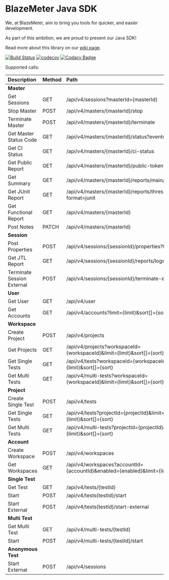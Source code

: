 # BlazeMeter Java SDK

We, at BlazeMeter, aim to bring you tools for quicker, and easier development.

As part of this ambition, we are proud to present our Java SDK!

Read more about this library on our [wiki page](https://github.com/Blazemeter/blazemeter-api-client/wiki).

[![Build Status](https://travis-ci.org/Blazemeter/blazemeter-api-client.svg?branch=master)](https://travis-ci.org/Blazemeter/blazemeter-api-client)
[![codecov](https://codecov.io/gh/Blazemeter/blazemeter-api-client/branch/master/graph/badge.svg)](https://codecov.io/gh/Blazemeter/blazemeter-api-client)
[![Codacy Badge](https://api.codacy.com/project/badge/Grade/e86b726f20e046a2b89fc13c86ca6f87)](https://www.codacy.com/app/dzmitrykashlach/blazemeter-api-client?utm_source=github.com&amp;utm_medium=referral&amp;utm_content=Blazemeter/blazemeter-api-client&amp;utm_campaign=Badge_Grade)

Supported calls:  

|Description   |Method   |Path   |
|:---|:---|:---|
|**Master**|||
|Get Sessions|GET|/api/v4/sessions?masterId={masterId}|
|Stop Master|POST|/api/v4/masters/{masterId}/stop|
|Terminate Master|POST|/api/v4/masters/{masterId}/terminate|
|Get Master Status Code|GET   |/api/v4/masters/{masterId}/status?events=false   |
|Get CI Status |GET   |/api/v4/masters/{masterId}/ci-status   |
|Get Public Report|GET|/api/v4/masters/{masterId}/public-token|
|Get Summary|GET   |/api/v4/masters/{masterId}/reports/main/summary   |
|Get JUnit Report|GET|/api/v4/masters/{masterId}/reports/thresholds?format=junit|
|Get Functional Report|GET|/api/v4/masters/{masterId}|
|Post Notes |PATCH|/api/v4/masters/{masterId}|
|**Session**||||
|Post Properties |POST|/api/v4/sessions/{sessionId}/properties?target=all|
|Get JTL Report |GET|/api/v4/sessions/{sessionId}/reports/logs|
|Terminate Session External|POST|/api/v4/sessions/{sessionId}/terminate-external|
|**User**||||
|Get User|GET|/api/v4/user|
|Get Accounts|GET|/api/v4/accounts?limit={limit}&sort[]={sort}|
|**Workspace**||||
|Create Project|POST|/api/v4/projects|
|Get Projects|GET|/api/v4/projects?workspaceId={workspaceId}&limit={limit}&sort[]={sort}|
|Get Single Tests|GET|/api/v4/tests?workspaceId={workspaceId}&limit={limit}&sort[]={sort}|
|Get Multi Tests|GET|/api/v4/multi-tests?workspaceId={workspaceId}&limit={limit}&sort[]={sort}|
|**Project**||||
|Create Single Test|POST|/api/v4/tests|
|Get Single Tests|GET|/api/v4/tests?projectId={projectId}&limit={limit}&sort[]={sort}|
|Get Multi Tests|GET|/api/v4/multi-tests?projectId={projectId}&limit={limit}&sort[]={sort}|
|**Account**||||
|Create Workspace|POST|/api/v4/workspaces|
|Get Workspaces |GET|/api/v4/workspaces?accountId={accountId}&enabled={enabled}&limit={limit}|
|**Single Test**||||
|Get Test|GET|/api/v4/tests/{testId}|
|Start |POST|/api/v4/tests{testId}/start|
|Start External|POST|/api/v4/tests{testId}/start-external|
|**Multi Test**||||
|Get Multi Test|GET|/api/v4/multi-tests/{testId}|
|Start|POST|/api/v4/multi-tests/{testId}/start|
|**Anonymous Test**||||
|Start External|POST|/api/v4/sessions|


	
